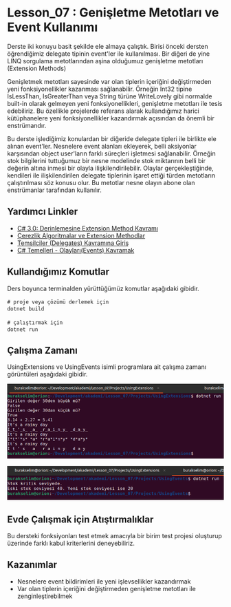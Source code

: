 # Lesson_07 : Genişletme Metotları ve Event Kullanımı

Derste iki konuyu basit şekilde ele almaya çalıştık. Birisi önceki dersten öğrendiğimiz delegate tipinin event'ler ile kullanılması. Bir diğeri de yine LINQ sorgulama metotlarından aşina olduğumuz genişletme metotları (Extension Methods) 

Genişletmek metotları sayesinde var olan tiplerin içeriğini değiştirmeden yeni fonksiyonellikler kazanması sağlanabilir. Örneğin Int32 tipine IsLessThan, IsGreaterThan veya String türüne WriteLovely gibi normalde built-in olarak gelmeyen yeni fonksiyonellikleri, genişletme metotları ile tesis edebiliriz. Bu özellikle projelerde referans alarak kullandığımız harici kütüphanelere yeni fonksiyonellikler kazandırmak açısından da önemli bir enstrümandır.

Bu derste işlediğimiz konulardan bir diğeride delegate tipleri ile birlikte ele alınan event'ler. Nesnelere event alanları ekleyerek, belli aksiyonlar karşısından object user'ların farklı süreçleri işletmesi sağlanabilir. Örneğin stok bilgilerini tuttuğumuz bir nesne modelinde stok miktarının belli bir değerin altına inmesi bir olayla ilişkilendirilebilir. Olaylar gerçekleştiğinde, kendileri ile ilişkilendirilen delegate tiplerinin işaret ettiği türden metotların çalıştırılması söz konusu olur. Bu metotlar nesne olayın abone olan enstrümanlar tarafından kullanılır.

## Yardımcı Linkler

- [C# 3.0: Derinlemesine Extension Method Kavramı](https://www.buraksenyurt.com/post/C-3-0-Derinlemesine-Extension-Method-Kavramc4b1-bsenyurt-com-dan)
- [Çerezlik Algoritmalar ve Extension Methodlar](https://www.buraksenyurt.com/post/Cerezlik-Algoritmalar-ve-Extension-Methodlar)
- [Temsilciler (Delegates) Kavramına Giriş](https://www.buraksenyurt.com/post/Temsilciler-(Delegates)-Kavram%C4%B1na-Giris-bsenyurt-com-dan)
- [C# Temelleri - Olayları(Events) Kavramak](https://www.buraksenyurt.com/post/C-Temelleri-Olaylar%C4%B1(Events)-Kavramak-bsenyurt-com-dan)

## Kullandığımız Komutlar

Ders boyunca terminalden yürüttüğümüz komutlar aşağıdaki gibidir.

```shell
# proje veya çözümü derlemek için
dotnet build

# çalıştırmak için
dotnet run
```

## Çalışma Zamanı

UsingExtensions ve UsingEvents isimli programlara ait çalışma zamanı görüntüleri aşağıdaki gibidir.

![runtime_1.png](runtime_1.png)

![runtime_2.png](runtime_2.png)

## Evde Çalışmak için Atıştırmalıklar

Bu dersteki fonksiyonları test etmek amacıyla bir birim test projesi oluşturup üzerinde farklı kabul kriterlerini deneyebiliriz.

## Kazanımlar

- Nesnelere event bildirimleri ile yeni işlevsellikler kazandırmak
- Var olan tiplerin içeriğini değiştirmeden genişletme metotları ile zenginleştirebilmek